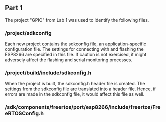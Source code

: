 ## Part 1

The project "GPIO" from Lab 1 was used to identify the following files.

### /project/sdkconfig

Each new project contains the sdkconfig file, an application-specific configuration file. The settings for connecting with and flashing the ESP8266 are specified in this file. If caution is not exercised, it might adversely affect the flashing and serial monitoring processes.

### /project/build/include/sdkconfig.h

When the project is built, the sdkconfig.h header file is created. The settings from the sdkconfig file are translated into a header file. Hence, if errors are made in the sdkconfig file, it would affect this file as well.
 
### /sdk/components/freertos/port/esp8266/include/freertos/FreeRTOSConfig.h

